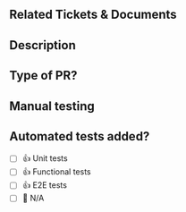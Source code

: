 
## Related Tickets & Documents

<!--
Add task/issue you were working on and any other documents.
-->

## Description

<!--
Please do not leave this blank!
Summary of the change or issues fixed.
-->

## Type of PR?

<!-- Remove the comment blocks to uncomment all applicable types -->

<!-- - 🍕 New feature -->
<!-- - 🐛 Bug Fix -->
<!-- - 🚀 Enhancement -->
<!-- - 🚧 Maintenance -->
<!-- - 🏗️ Other: [Specify your type] -->

## Manual testing

<!--  Outline manual tests performed to verify the changes.
Attach any Screenshots 📸
-->

## Automated tests added?

<!-- Add an 'X' in the box to check them. ex: [x]  -->

- [ ] 👍 Unit tests
- [ ] 👍 Functional tests
- [ ] 👍 E2E tests
- [ ] 🙅 N/A
